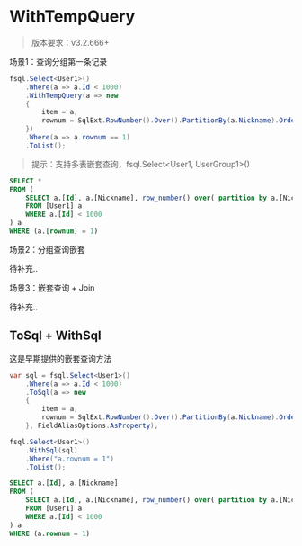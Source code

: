 # WithTempQuery

> 版本要求：v3.2.666+

场景1：查询分组第一条记录

```csharp
fsql.Select<User1>()
    .Where(a => a.Id < 1000)
    .WithTempQuery(a => new
    {
        item = a,
        rownum = SqlExt.RowNumber().Over().PartitionBy(a.Nickname).OrderBy(a.Id).ToValue()
    })
    .Where(a => a.rownum == 1)
    .ToList();
```

> 提示：支持多表嵌套查询，fsql.Select\<User1, UserGroup1\>()

```sql
SELECT *
FROM (
    SELECT a.[Id], a.[Nickname], row_number() over( partition by a.[Nickname] order by a.[Id]) [rownum]
    FROM [User1] a
    WHERE a.[Id] < 1000
) a
WHERE (a.[rownum] = 1)
```

场景2：分组查询嵌套

待补充..

场景3：嵌套查询 + Join

待补充..

## ToSql + WithSql

这是早期提供的嵌套查询方法

```csharp
var sql = fsql.Select<User1>()
    .Where(a => a.Id < 1000)
    .ToSql(a => new
    {
        item = a,
        rownum = SqlExt.RowNumber().Over().PartitionBy(a.Nickname).OrderBy(a.Id).ToValue()
    }, FieldAliasOptions.AsProperty);

fsql.Select<User1>()
    .WithSql(sql)
    .Where("a.rownum = 1")
    .ToList();
```

```sql
SELECT a.[Id], a.[Nickname] 
FROM (
    SELECT a.[Id], a.[Nickname], row_number() over( partition by a.[Nickname] order by a.[Id]) [rownum]
    FROM [User1] a
    WHERE a.[Id] < 1000
) a
WHERE (a.rownum = 1)
```
